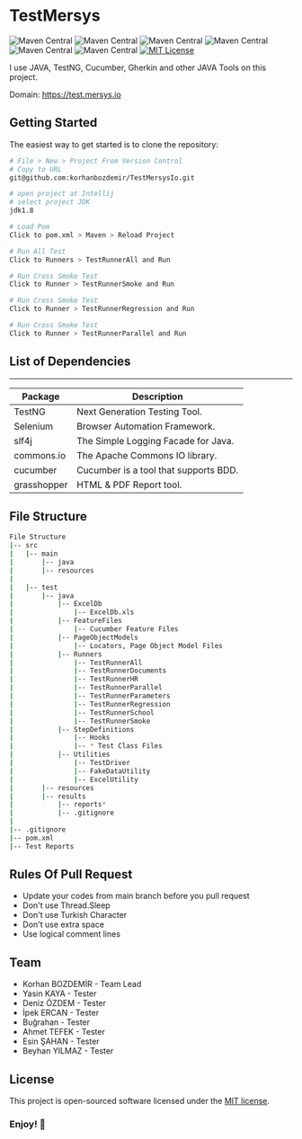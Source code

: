 # TestMersys
![Maven Central](https://img.shields.io/maven-central/v/org.seleniumhq.selenium/selenium-java?versionSuffix=4.11.0&label=Selenium)
![Maven Central](https://img.shields.io/maven-central/v/io.cucumber/cucumber-java?versionSuffix=7.9.0&label=Cucumber)
![Maven Central](https://img.shields.io/maven-central/v/org.testng/testng?versionSuffix=7.7.0&label=TestNG)
![Maven Central](https://img.shields.io/maven-central/v/org.slf4j/slf4j-api?versionSuffix=1.8.0-beta2&label=Slf4j)
![Maven Central](https://img.shields.io/maven-central/v/org.apache.commons/commons-lang3?versionSuffix=3.12.0&label=Apache%20Commons)
![Maven Central](https://img.shields.io/maven-central/v/tech.grasshopper/extentreports-cucumber7-adapter?versionSuffix=1.9.2&label=Grashopper)
[![MIT License](https://img.shields.io/badge/License-MIT-green.svg)](https://choosealicense.com/licenses/mit/)

I use JAVA, TestNG, Cucumber, Gherkin and other JAVA Tools on this project.

Domain: https://test.mersys.io


Getting Started
---------------
The easiest way to get started is to clone the repository:

```bash
# File > New > Project From Version Control
# Copy to URL
git@github.com:korhanbozdemir/TestMersysIo.git

# open project at Intellij
# select project JDK
jdk1.8

# Load Pom
Click to pom.xml > Maven > Reload Project

# Run All Test
Click to Runners > TestRunnerAll and Run

# Run Cross Smoke Test
Click to Runner > TestRunnerSmoke and Run

# Run Cross Smoke Test
Click to Runner > TestRunnerRegression and Run

# Run Cross Smoke Test
Click to Runner > TestRunnerParallel and Run

```

## List of Dependencies
----------------

| Package      | Description                           |
|--------------|---------------------------------------|
| TestNG       | Next Generation Testing Tool.         |
| Selenium     | Browser Automation Framework.         |
| slf4j        | The Simple Logging Facade for Java.   |
| commons.io   | The Apache Commons IO library.        |
| cucumber     | Cucumber is a tool that supports BDD. |
| grasshopper  | HTML & PDF Report tool.               |

## File Structure
```bash
File Structure
|-- src
|   |-- main
|       |-- java
|       |-- resources
|
|   |-- test
|       |-- java
|           |-- ExcelDb
|               |-- ExcelDb.xls
|           |-- FeatureFiles
|               |-- Cucumber Feature Files
|           |-- PageObjectModels
|               |-- Locators, Page Object Model Files
|           |-- Runners
|               |-- TestRunnerAll
|               |-- TestRunnerDocuments
|               |-- TestRunnerHR
|               |-- TestRunnerParallel
|               |-- TestRunnerParameters
|               |-- TestRunnerRegression
|               |-- TestRunnerSchool
|               |-- TestRunnerSmoke
|           |-- StepDefinitions
|               |-- Hooks
|               |-- * Test Class Files
|           |-- Utilities
|               |-- TestDriver
|               |-- FakeDataUtility
|               |-- ExcelUtility
|       |-- resources
|       |-- results
|           |-- reports*
|           |-- .gitignore
|
|-- .gitignore
|-- pom.xml
|-- Test Reports

```

## Rules Of Pull Request
- Update your codes from main branch before you pull request
- Don't use Thread.Sleep
- Don't use Turkish Character
- Don't use extra space
- Use logical comment lines

## Team
-  Korhan BOZDEMİR - Team Lead
-  Yasin KAYA      - Tester
-  Deniz ÖZDEM     - Tester
-  İpek ERCAN      - Tester
-  Buğrahan        - Tester
-  Ahmet TEFEK     - Tester
-  Esin ŞAHAN      - Tester
-  Beyhan YILMAZ   - Tester

## License

This project is open-sourced software licensed under the [MIT license](http://opensource.org/licenses/MIT).


### Enjoy! 👋